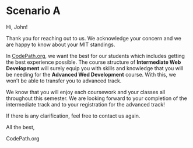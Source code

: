 # Scenario A

Hi, John!

Thank you for reaching out to us. We acknowledge your concern and we are happy to know about your MIT standings.

In [CodePath.org](https://www.codepath.org/), we want the best for our students which includes getting the best experience possible. The course structure of **Intermediate Web Development** will surely equip you with skills and knowledge that you will be needing for the **Advanced Wed Development** course. With this, we won’t be able to transfer you to advanced track.

We know that you will enjoy each coursework and your classes all throughout this semester.
We are looking forward to your completion of the intermediate track and to your registration for the advanced track!

If there is any clarification, feel free to contact us again.

All the best,

CodePath.org
